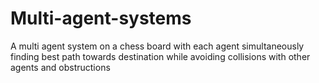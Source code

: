 # Multi-agent-systems
A multi agent system on a chess board with each agent simultaneously finding best path towards destination while avoiding collisions with other agents and obstructions
